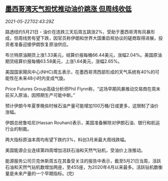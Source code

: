 <!--1621652463000-->
[墨西哥湾天气担忧推动油价跳涨 但周线收低](https://cn.reuters.com/article/global-oil-drv-0521-idCNKCS2D3026)
------

<div><i>2021-05-22T02:43:29Z</i></div><p>路透纽约5月21日 - 油价在连跌三天后周五跳涨2%，受助于墨西哥湾有风暴形成，但周线势有望下跌，因官员称伊朗和世界大国重启核协议的磋商取得进展，投资者准备迎接伊朗恢复原油供应。</p><p>布兰特原油期货上涨1.33美元，结算价报每桶66.44美元，涨幅2.04%。美国原油期货结算价报每桶63.58美元，上涨1.64美元，涨幅2.65%。</p><p>美国国家飓风中心(NHC)周五表示，在墨西哥湾西部形成的天气系统有40%的可能性在未来48小时内变成气旋。</p><p>Price Futures Group高级分析师Phil Flynn称，“这场早期风暴推动交易商在周末前买入原油，因预期生产可能中断。”</p><p>预计伊朗今年夏季晚些时候石油产量可能增加100万桶/日或更多，这限制了油价涨幅。</p><p>伊朗总统鲁哈尼(Hassan Rouhani)表示，美国准备解除对伊朗石油、银行和航运行业的制裁。</p><p>两大指标原油本周均有望下跌约3%，料创3月来最大周线跌幅。</p><p>美国能源企业连续第四周增加活跃石油和天然气钻机，受油价上涨推动。</p><p>能源服务公司贝克休斯周五在其备受关注的报告中表示，截至5月21日当周，活跃石油和天然气钻机数增加两座，至455座，为2020年4月以来最多。活跃钻机数衡量是未来产量的一个早期指标。(完)</p>
